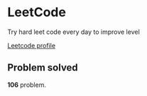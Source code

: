 # LeetCode

Try hard leet code every day to improve level

[ Leetcode profile ](https://leetcode.com/u/orgball2608/)

## Problem solved

**106** problem.
